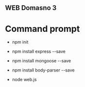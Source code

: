 ## WEB Domasno 3

# Command prompt

- npm init
- npm install express --save
- npm install mongoose --save
- npm install body-parser --save

- node web.js

